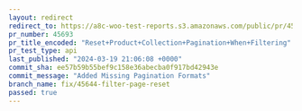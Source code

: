 ```yaml
---
layout: redirect
redirect_to: https://a8c-woo-test-reports.s3.amazonaws.com/public/pr/45693/api/index.html
pr_number: 45693
pr_title_encoded: "Reset+Product+Collection+Pagination+When+Filtering"
pr_test_type: api
last_published: "2024-03-19 21:06:08 +0000"
commit_sha: ee57b59b55bef9c158e36abecba0f917bd42943e
commit_message: "Added Missing Pagination Formats"
branch_name: fix/45644-filter-page-reset
passed: true
---
```

